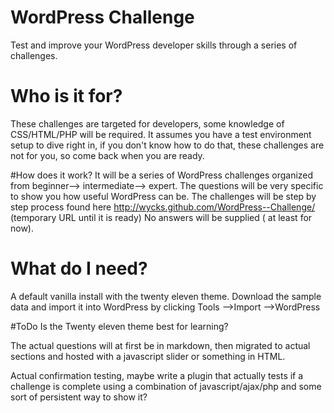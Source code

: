 WordPress Challenge
====================

Test and improve your WordPress developer skills through a series of challenges.

# Who is it for?
These challenges are targeted for developers, some knowledge of CSS/HTML/PHP will be required.
It assumes you have a test environment setup to dive right in, if you don't know how to do that, these challenges are not for you, so come back when you are ready.


#How does it work?
It will be a series of WordPress challenges organized from beginner--> intermediate--> expert.
The questions will be very specific to show you how useful WordPress can be.
The challenges will be step by step process found here http://wycks.github.com/WordPress--Challenge/ (temporary URL until it is ready)
No answers will be supplied ( at least for now).

# What do I need?
A default vanilla install with the twenty eleven theme.
Download the sample data and import it into WordPress by clicking Tools -->Import -->WordPress


#ToDo
Is the Twenty eleven theme  best for learning?

The actual questions will at first be in markdown, then migrated to actual sections and hosted with a javascript slider or something in HTML.

Actual confirmation testing, maybe write a plugin that actually tests if a challenge is complete using a combination of javascript/ajax/php and some sort of persistent way to show it?

